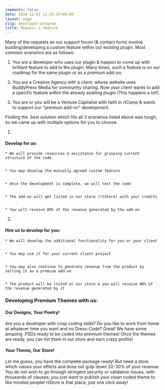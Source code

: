 ```yaml
---
comments: false
date: 2014-12-01 11:33:37+00:00
layout: page
slug: developer-program
title: Request a feature
---
```


Many of the requests on our support forum (& contact form) involve building/developing a custom feature within our existing plugin. Most common scenarios are as follows:



	
  1. You are a developer who uses our plugin & happen to come up with brilliant feature to add to the plugin. Many times, such a feature is on our roadmap for the same plugin or as a premium add-on.

	
  2. You are a Creative Agency with a client, whose website uses BuddyPress Media for community sharing. Now your client wants to add a specific feature within the already existing plugin (This happens a lot!).

	
  3. You are or you will be a Venture Capitalist with faith in rtCamp & wants to support our "premium add-on" development.


Finding the  best solution which fits all 3 scenarios listed above was tough, so we came up with multiple options for you to choose:

	
  1. 


#### Develop for us:



	
    * We will provide resources & assistance for grasping current structure of the code

	
    * You may develop the mutually-agreed custom feature

	
    * Once the development is complete, we will test the code

	
    * The add-on will get listed in our store (rtStore) with your credits

	
    * You will receive 80% of the revenue generated by the add-on




	
  2. 


#### Hire us to develop for you:



	
    * We will develop the additional functionality for you or your client

	
    * You may use it for your current client project

	
    * You may also continue to generate revenue from the product by selling it as a premium add-on

	
    * The product will be listed at our store & you will receive 80% of the revenue generated by it







### Developing Premium Themes with us:




#### Our Designs, Your Poetry!


Are you a developer with crisp coding skills? Do you like to work from home at whatever time you want and no Dress-Code? Great! We have some amazing .PSDs ready to be coded into premium themes! Once the themes are ready, you can list them in our store and earn crazy profits!


#### Your Theme, Our Store!


Let me guess, you have the complete package ready! But need a store which values your efforts and dose not gulp down 20-30% of your revenue. You do not wish to go through stringent security or validation issues, with thousands of clauses; you just want to publish your clean coded theme to like minded people! rtStore is that place, just one click away!

